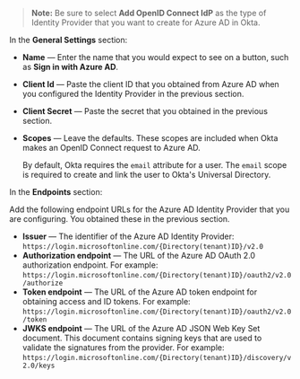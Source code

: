 > **Note:** Be sure to select **Add OpenID Connect IdP** as the type of Identity Provider that you want to create for Azure AD in Okta.

In the **General Settings** section:

* **Name** &mdash; Enter the name that you would expect to see on a button, such as **Sign in with Azure AD**.
* **Client Id** &mdash; Paste the client ID that you obtained from Azure AD when you configured the Identity Provider in the <GuideLink link="../create-an-app-at-idp">previous section</GuideLink>.
* **Client Secret** &mdash; Paste the secret that you obtained in the <GuideLink link="../create-an-app-at-idp">previous section</GuideLink>.
* **Scopes** &mdash; Leave the defaults. These scopes are included when Okta makes an OpenID Connect request to Azure AD.

    By default, Okta requires the `email` attribute for a user. The `email` scope is required to create and link the user to Okta's Universal Directory.

In the **Endpoints** section:

Add the following endpoint URLs for the Azure AD Identity Provider that you are configuring. You obtained these in the <GuideLink link="../create-an-app-at-idp">previous section</GuideLink>.

* **Issuer** &mdash; The identifier of the Azure AD Identity Provider: `https://login.microsoftonline.com/{Directory(tenant)ID}/v2.0`
* **Authorization endpoint** &mdash; The URL of the Azure AD OAuth 2.0 authorization endpoint. For example: `https://login.microsoftonline.com/{Directory(tenant)ID}/oauth2/v2.0/authorize`
* **Token endpoint** &mdash; The URL of the Azure AD token endpoint for obtaining access and ID tokens. For example: `https://login.microsoftonline.com/{Directory(tenant)ID}/oauth2/v2.0/token`
* **JWKS endpoint** &mdash; The URL of the Azure AD JSON Web Key Set document. This document contains signing keys that are used to validate the signatures from the provider. For example: `https://login.microsoftonline.com/{Directory(tenant)ID}/discovery/v2.0/keys`
